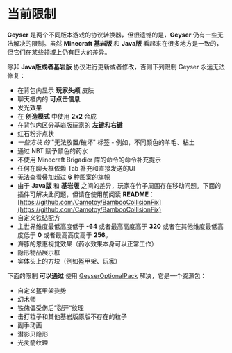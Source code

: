 # 当前限制

**Geyser** 是两个不同版本游戏的协议转换器，但很遗憾的是，**Geyser** 仍有一些无法解决的限制。虽然 **Minecraft 基岩版** 和 **Java版** 看起来在很多地方是一致的，但它们在某些领域上仍有巨大的差异。

除非 **Java版或者基岩版** 协议进行更新或者修改，否则下列限制 Geyser 永远无法修复：

* 在背包内显示 **玩家头颅** 皮肤
* 聊天框内的 **可点击信息**
* 发光效果
* 在 **创造模式** 中使用 **2x2** 合成
* 在背包内区分基岩版玩家的 **左键和右键**
* 红石粉非点状
* _一些方块 的_ "无法放置/破坏" 标签 - 例如，不同颜色的羊毛、粘土
* 通过 NBT 赋予颜色的药水
* 不使用 Minecraft Brigadier 库的命令的命令补充提示
* 任何在聊天框依赖 Tab 补充和直接发送的UI
* 无法查看叠加超过 **6** 种图案的旗帜&#x20;
* 由于 **Java版** 和 **基岩版** 之间的差异，玩家在竹子周围存在移动问题。下面的插件可解决此问题，但请在使用前阅读 **README**：[https://github.com/Camotoy/BambooCollisionFix](https://github.com/Camotoy/BambooCollisionFix)
* 自定义铁砧配方
* 主世界维度最低高度低于 **-64** 或者最高高度高于 **320** 或者在其他维度最低高度低于 **0** 或者最高高度高于 **256**。
* 海豚的恩惠视觉效果（药水效果本身可以正常工作）
* 隐形物品展示框
* 实体头上的方块（例如盔甲架、玩家）

下面的限制 **可以通过** 使用 [GeyserOptionalPack](https://github.com/GeyserMC/Geyser/wiki/GeyserOptionalPack) 解决，它是一个资源包：

* 自定义盔甲架姿势
* 幻术师
* 铁傀儡受伤后”裂开“纹理
* 击打粒子和其他基岩版原版不存在的粒子
* 副手动画
* 潜影贝隐形
* 光灵箭纹理
